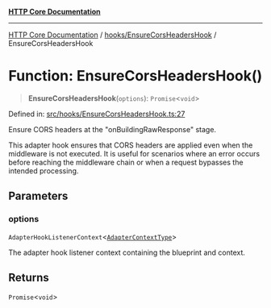 [**HTTP Core Documentation**](../../../README.md)

***

[HTTP Core Documentation](../../../README.md) / [hooks/EnsureCorsHeadersHook](../README.md) / EnsureCorsHeadersHook

# Function: EnsureCorsHeadersHook()

> **EnsureCorsHeadersHook**(`options`): `Promise`\<`void`\>

Defined in: [src/hooks/EnsureCorsHeadersHook.ts:27](https://github.com/stonemjs/http-core/blob/0d24f1311c8ffc69c0f21ab48badb00539c57ea4/src/hooks/EnsureCorsHeadersHook.ts#L27)

Ensure CORS headers at the "onBuildingRawResponse" stage.

This adapter hook ensures that CORS headers are applied even when the middleware is not executed.
It is useful for scenarios where an error occurs before reaching the middleware chain
or when a request bypasses the intended processing.

## Parameters

### options

`AdapterHookListenerContext`\<[`AdapterContextType`](../type-aliases/AdapterContextType.md)\>

The adapter hook listener context containing the blueprint and context.

## Returns

`Promise`\<`void`\>
